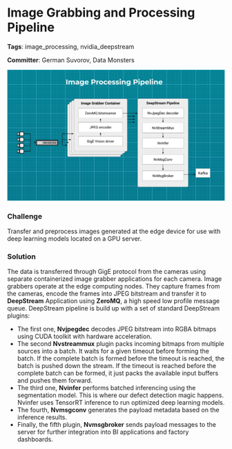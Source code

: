 # Image Grabbing and Processing Pipeline

**Tags**: image_processing, nvidia_deepstream

**Committer**: German Suvorov, Data Monsters

![Scheme](https://github.com/ml-patterns/ml-patterns/blob/main/patterns/images/2.jpg)

### Challenge

Transfer and preprocess images generated at the edge device for use with deep learning models located on a GPU server.

### Solution

The data is transferred through GigE protocol from the cameras using separate containerized image grabber applications for each camera. 
Image grabbers operate at the edge computing nodes. They capture frames from the cameras, encode the frames into JPEG bitstream and transfer it to **DeepStream** Application using **ZeroMQ**, a high speed low profile message queue.
DeepStream pipeline is build up with a set of standard DeepStream plugins:
* The first one, **Nvjpegdec** decodes JPEG bitstream into RGBA bitmaps using CUDA toolkit with hardware acceleration.
* The second **Nvstreammux** plugin packs incoming bitmaps from multiple sources into a batch.
It waits for a given timeout before forming the batch.
If the complete batch is formed before the timeout is reached, the batch is pushed down the stream.
If the timeout is reached before the complete batch can be formed, it just packs the available input buffers and pushes them forward.
* The third one, **Nvinfer** performs batched inferencing using the segmentation model. This is where our defect detection magic happens. Nvinfer uses TensorRT inference to run optimized deep learning models.
* The fourth, **Nvmsgconv** generates the payload metadata based on the inference results.
* Finally, the fifth plugin, **Nvmsgbroker** sends payload messages to the server for further integration into BI applications and factory dashboards.
